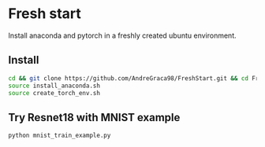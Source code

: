 # Fresh start

Install anaconda and pytorch in a freshly created ubuntu environment.

## Install

```bash
cd && git clone https://github.com/AndreGraca98/FreshStart.git && cd FreshStart/
source install_anaconda.sh
source create_torch_env.sh
```

## Try Resnet18 with MNIST example

```bash
python mnist_train_example.py
```
